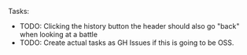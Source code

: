 Tasks:
- TODO: Clicking the history button the header should also go "back" when looking at a battle
- TODO: Create actual tasks as GH Issues if this is going to be OSS.